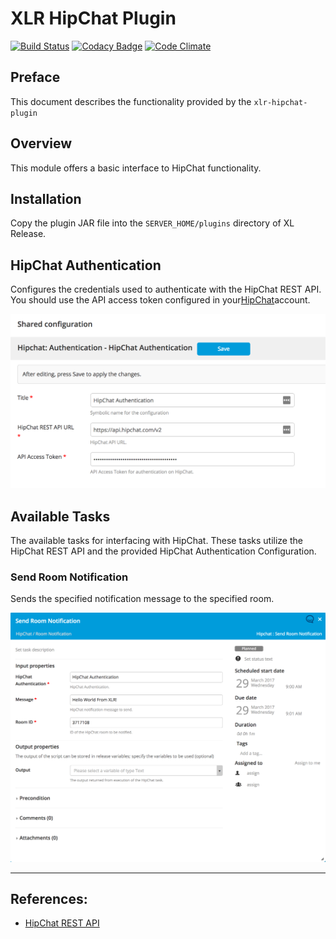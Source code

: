 # XLR HipChat Plugin #

[![Build Status](https://travis-ci.org/xebialabs-community/xlr-hipchat-plugin.svg?branch=master)](https://travis-ci.org/xebialabs-community/xlr-hipchat-plugin)
[![Codacy Badge](https://api.codacy.com/project/badge/Grade/4e2e745bad74407ab3484176d3246d79)](https://www.codacy.com/app/erasmussen39/xlr-hipchat-plugin?utm_source=github.com&amp;utm_medium=referral&amp;utm_content=xebialabs-community/xlr-hipchat-plugin&amp;utm_campaign=Badge_Grade)
[![Code Climate](https://codeclimate.com/github/xebialabs-community/xlr-hipchat-plugin/badges/gpa.svg)](https://codeclimate.com/github/xebialabs-community/xlr-hipchat-plugin)

## Preface
This document describes the functionality provided by the `xlr-hipchat-plugin`

## Overview
This module offers a basic interface to HipChat functionality.

## Installation
Copy the plugin JAR file into the `SERVER_HOME/plugins` directory of XL Release.

## HipChat Authentication
Configures the credentials used to authenticate with the HipChat REST API. You should use the API access token configured in your[HipChat](https://www.hipchat.com/account/api)account. 

![HipChatAuthenticationConfiguration](images/HipChatAuthenticationConfiguration.png)

## Available Tasks
The available tasks for interfacing with HipChat. These tasks utilize the HipChat REST API and the provided HipChat Authentication Configuration.

### Send Room Notification
Sends the specified notification message to the specified room.

![HipChatSendRoomNotification](images/HipChatSendRoomNotification.png)

--- 

## References:
* [HipChat REST API](https://www.hipchat.com/docs/apiv2)

